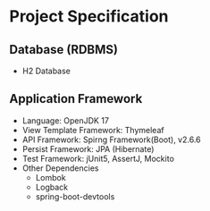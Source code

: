 # Project Specification

## Database (RDBMS)
- H2 Database

## Application Framework
- Language: OpenJDK 17
- View Template Framework: Thymeleaf
- API Framework: Spirng Framework(Boot), v2.6.6
- Persist Framework: JPA (Hibernate)
- Test Framework: jUnit5, AssertJ, Mockito
- Other Dependencies
  - Lombok
  - Logback
  - spring-boot-devtools